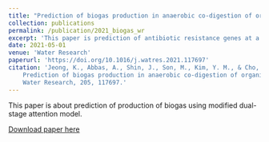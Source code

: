 ```yaml
---
title: "Prediction of biogas production in anaerobic co-digestion of organic wastes using deep learning models"
collection: publications
permalink: /publication/2021_biogas_wr
excerpt: 'This paper is prediction of antibiotic resistance genes at a recreational beach in South Korea using deep learning..'
date: 2021-05-01
venue: 'Water Research'
paperurl: 'https://doi.org/10.1016/j.watres.2021.117697'
citation: 'Jeong, K., Abbas, A., Shin, J., Son, M., Kim, Y. M., & Cho, K. H. (2021). 
    Prediction of biogas production in anaerobic co-digestion of organic wastes using deep learning models. 
    Water Research, 205, 117697.'
---
```

This paper is about prediction of production of biogas using modified dual-stage attention model.

[Download paper here](https://doi.org/10.1016/j.watres.2021.117697)